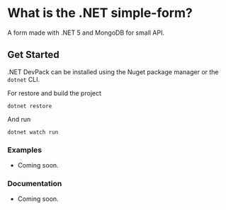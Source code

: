 What is the .NET simple-form?
=====================
A form made with .NET 5 and MongoDB for small API. 

## Get Started
.NET DevPack can be installed using the Nuget package manager or the `dotnet` CLI.

For restore and build the project
```
dotnet restore
```

And run
```
dotnet watch run
```


### Examples
- Coming soon.

### Documentation

- Coming soon.

